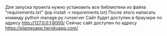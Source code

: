 Для запуска проекта нужно установить все библиотеки из файла "requirements.txt" (pip install -r requirements.txt)
После этого написать команду python manage.py runserver
Сайт будет доступен в браузере по адресу http://127.0.0.1:8000/
Сейчас сайт доступен по адресу https://plamesapp.herokuapp.com/
